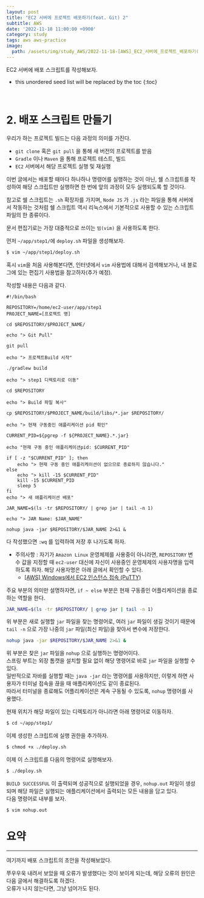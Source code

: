 ```yaml
---
layout: post
title: "EC2 서버에 프로젝트 배포하기(feat. Git) 2"
subtitle: AWS
date: '2022-11-18 11:00:00 +0900'
category: study
tags: aws aws-practice
image:
  path: /assets/img/study_AWS/2022-11-18-[AWS]_EC2_서버에_프로젝트_배포하기(feat._Git)_2/aws_logo.png
---
```


EC2 서버에 배포 스크립트를 작성해보자.<br>


<!--more-->

* this unordered seed list will be replaced by the toc
{:toc}

<br>


# 2. 배포 스크립트 만들기

우리가 하는 프로젝트 빌드는 다음 과정의 의미를 가진다.

* `git clone` 혹은 `git pull` 을 통해 새 버전의 프로젝트를 받음
* `Gradle` 이나 `Maven` 을 통해 프로젝트 테스트, 빌드
* `EC2` 서버에서 해당 프로젝트 실행 및 재실행

이번 글에서는 배포할 때마다 하나하나 명령어를 실행하는 것이 아닌, 쉘 스크립트를 작성하여 해당 스크립트만 실행하면 한 번에 앞의 과정이 모두 실행되도록 할 것이다.

참고로 쉘 스크립트는 `.sh` 확장자를 가지며, `Node JS` 가 `.js` 라는 파일을 통해 서버에서 작동하는 것처럼 쉘 스크립트 역시 리눅스에서 기본적으로 사용할 수 있는 스크립트 파일의 한 종류이다.

문서 편집기로는 가장 대중적으로 쓰이는 `빔(vim)` 을 사용하도록 한다.

먼저 `~/app/step1/`에 `deploy.sh` 파일을 생성해보자.

```bash
$ vim ~/app/step1/deploy.sh
```

혹시 `vim`을 처음 사용해본다면, 인터넷에서 `vim` 사용법에 대해서 검색해보거나, 내 블로그에 있는 편집기 사용법을 참고하자(추가 예정).

작성할 내용은 다음과 같다.

```vim
#!/bin/bash

REPOSITORY=/home/ec2-user/app/step1
PROJECT_NAME=[프로젝트 명]

cd $REPOSITORY/$PROJECT_NAME/

echo "> Git Pull"

git pull

echo "> 프로젝트Build 시작"

./gradlew build

echo "> step1 디렉토리로 이동"

cd $REPOSITORY

echo "> Build 파일 복사"

cp $REPOSITORY/$PROJECT_NAME/build/libs/*.jar $REPOSITORY/

echo "> 현재 구동중인 애플리케이션 pid 확인"

CURRENT_PID=${pgrep -f ${PROJECT_NAME}.*.jar}

echo "현재 구동 중인 애플리케이션pid: $CURRENT_PID"

if [ -z "$CURRENT_PID" ]; then
    echo "> 현재 구동 중인 애플리케이션이 없으므로 종료하지 않습니다."
else
    echo "> kill -15 $CURRENT_PID"
    kill -15 $CURRENT_PID
    sleep 5
fi
echo "> 새 애플리케이션 배포"

JAR_NAME=$(ls -tr $REPOSITORY/ | grep jar | tail -n 1)

echo "> JAR Name: $JAR_NAME"

nohup java -jar $REPOSITORY/$JAR_NAME 2>&1 &
```

다 작성했으면 `:wq` 를 입력하여 저장 후 나가도록 하자.<br>

* 주의사항 : 자기가 `Amazon Linux` 운영체제를 사용중이 아니라면, `REPOSITORY` 변수 값을 지정할 때 `ec2-user` 대신에 자신이 사용중인 운영체제의 사용자명을 입력하도록 하자. 해당 사용자명은 아래 글에서 확인할 수 있다.
    * [[AWS] Windows에서 EC2 인스턴스 접속 (PuTTY)](https://heoj10272.github.io/study/AWS-_Windows%EC%97%90%EC%84%9C_EC2_%EC%9D%B8%EC%8A%A4%ED%84%B4%EC%8A%A4_%EC%A0%91%EC%86%8D_(PuTTY).html#putty%EB%A1%9C-%EC%9D%B8%EC%8A%A4%ED%84%B4%EC%8A%A4-%EC%A0%91%EC%86%8D)

주요 부분의 의미만 설명하자면, `if ~ else` 부분은 현재 구동중인 어플리케이션을 종료하는 역할을 한다.<br>

```bash
JAR_NAME=$(ls -tr $REPOSITORY/ | grep jar | tail -n 1)
```

위 부분은 새로 실행할 `jar` 파일을 찾는 명령어로, 여러 `jar` 파일이 생길 것이기 때문에 `tail -n` 으로 가장 나중의 `jar` 파일(최신 파일)을 찾아서 변수에 저장한다.

```bash
nohup java -jar $REPOSITORY/$JAR_NAME 2>&1 &
```

위 부분은 찾은 `jar` 파일을 `nohup` 으로 실행하는 명령어이다.<br>
스프링 부트는 외장 톰캣을 설치할 필요 없이 해당 명령어로 바로 `jar` 파일을 실행할 수 있다.<br>
일반적으로 자바를 실행할 때는 `java -jar` 라는 명령어를 사용하지만, 이렇게 하면 사용자가 터미널 접속을 끊을 때 애플리케이션도 같이 종료된다.<br>
따라서 터미널을 종료해도 어플리케이션은 계속 구동될 수 있도록, `nohup` 명령어를 사용했다.<br>

현재 위치가 해당 파일이 있는 디렉토리가 아니라면 아래 명령어로 이동하자.

```bash
$ cd ~/app/step1/
```

이제 생성한 스크립트에 실행 권한을 추가하자.

```bash
$ chmod +x ./deploy.sh
```

이제 이 스크립트를 다음의 명령어로 실행해보자.

```bash
$ ./deploy.sh
```

`BUILD SUCCESSFUL` 이 출력되며 성공적으로 실행되었을 경우, `nohup.out` 파일이 생성되며 해당 파일은 실행되는 애플리케이션에서 출력되는 모든 내용을 담고 있다.<br>
다음 명령어로 내부를 보자.<br>

```bash
$ vim nohup.out
```

# 요약
---

여기까지 배포 스크립트의 초안을 작성해보았다.

쭈우우욱 내려서 보았을 때 오류가 발생했다는 것이 보이게 되는데, 해당 오류의 원인은 다음 글에서 해결하도록 하겠다.<br>
오류가 나지 않는다면, 그냥 넘어가도 된다.<br>

